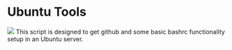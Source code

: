 # Ubuntu Tools

![](https://www.google.com/search?q=linux+pinguin&rlz=1C5CHFA_enUS811US811&sxsrf=ACYBGNSbSf_8WhvxoDO2Um65rJYwfBs5WA:1569511061546&source=lnms&tbm=isch&sa=X&ved=0ahUKEwjwna2q5O7kAhWuo1kKHe3YDn8Q_AUIEigB#imgrc=mowZ3lQKeaKv-M:)
This script is designed to get github and some basic bashrc functionality setup in an Ubuntu server. 
